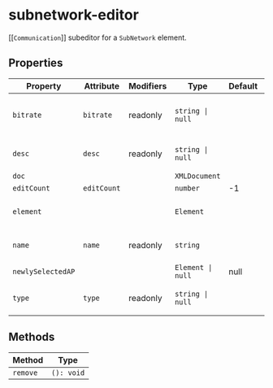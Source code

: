 # subnetwork-editor

[[`Communication`]] subeditor for a `SubNetwork` element.

## Properties

| Property          | Attribute   | Modifiers | Type              | Default | Description                             |
|-------------------|-------------|-----------|-------------------|---------|-----------------------------------------|
| `bitrate`         | `bitrate`   | readonly  | `string \| null`  |         | SubNetwork child elements BitRate label |
| `desc`            | `desc`      | readonly  | `string \| null`  |         | SubNetwork attribute desc               |
| `doc`             |             |           | `XMLDocument`     |         |                                         |
| `editCount`       | `editCount` |           | `number`          | -1      |                                         |
| `element`         |             |           | `Element`         |         | SCL element SubNetwork                  |
| `name`            | `name`      | readonly  | `string`          |         | SubNetwork attribute name               |
| `newlySelectedAP` |             |           | `Element \| null` | null    |                                         |
| `type`            | `type`      | readonly  | `string \| null`  |         | SubNetwork attribute type               |

## Methods

| Method   | Type       |
|----------|------------|
| `remove` | `(): void` |
